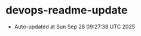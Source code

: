 # devops-readme-update
<!--START_SECTION:activity-->
- Auto-updated at Sun Sep 28 09:27:38 UTC 2025
<!--END_SECTION:activity-->
